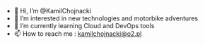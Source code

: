 - 👋 Hi, I’m @KamilChojnacki
- 👀 I’m interested in new technologies and motorbike adventures
- 🌱 I’m currently learning Cloud and DevOps tools
- 📫 How to reach me : kamilchojnacki@o2.pl

<!---
KamilChojnacki/KamilChojnacki is a ✨ special ✨ repository because its `README.md` (this file) appears on your GitHub profile.
You can click the Preview link to take a look at your changes.
--->

